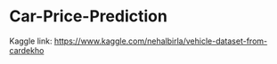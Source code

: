 # Car-Price-Prediction

Kaggle link: https://www.kaggle.com/nehalbirla/vehicle-dataset-from-cardekho
